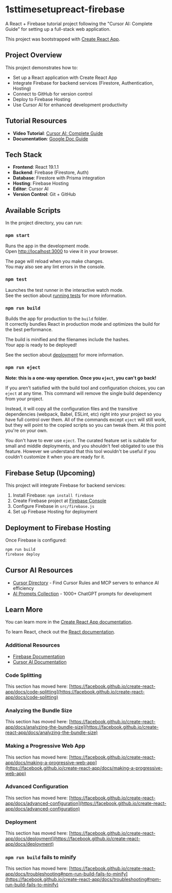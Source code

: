 # 1sttimesetupreact-firebase

A React + Firebase tutorial project following the "Cursor AI: Complete Guide" for setting up a full-stack web application.

This project was bootstrapped with [Create React App](https://github.com/facebook/create-react-app).

## Project Overview

This project demonstrates how to:
- Set up a React application with Create React App
- Integrate Firebase for backend services (Firestore, Authentication, Hosting)
- Connect to GitHub for version control
- Deploy to Firebase Hosting
- Use Cursor AI for enhanced development productivity

## Tutorial Resources

- **Video Tutorial**: [Cursor AI: Complete Guide](https://youtu.be/2WnxKCFAXAM)
- **Documentation**: [Google Doc Guide](https://docs.google.com/document/d/1kuxYnAdEEJOWMavFoXkXmjT0zqdT0L_2g56T67NxzvM/edit?tab=t.0)

## Tech Stack

- **Frontend**: React 19.1.1
- **Backend**: Firebase (Firestore, Auth)
- **Database**: Firestore with Prisma integration
- **Hosting**: Firebase Hosting
- **Editor**: Cursor AI
- **Version Control**: Git + GitHub

## Available Scripts

In the project directory, you can run:

### `npm start`

Runs the app in the development mode.\
Open [http://localhost:3000](http://localhost:3000) to view it in your browser.

The page will reload when you make changes.\
You may also see any lint errors in the console.

### `npm test`

Launches the test runner in the interactive watch mode.\
See the section about [running tests](https://facebook.github.io/create-react-app/docs/running-tests) for more information.

### `npm run build`

Builds the app for production to the `build` folder.\
It correctly bundles React in production mode and optimizes the build for the best performance.

The build is minified and the filenames include the hashes.\
Your app is ready to be deployed!

See the section about [deployment](https://facebook.github.io/create-react-app/docs/deployment) for more information.

### `npm run eject`

**Note: this is a one-way operation. Once you `eject`, you can't go back!**

If you aren't satisfied with the build tool and configuration choices, you can `eject` at any time. This command will remove the single build dependency from your project.

Instead, it will copy all the configuration files and the transitive dependencies (webpack, Babel, ESLint, etc) right into your project so you have full control over them. All of the commands except `eject` will still work, but they will point to the copied scripts so you can tweak them. At this point you're on your own.

You don't have to ever use `eject`. The curated feature set is suitable for small and middle deployments, and you shouldn't feel obligated to use this feature. However we understand that this tool wouldn't be useful if you couldn't customize it when you are ready for it.

## Firebase Setup (Upcoming)

This project will integrate Firebase for backend services:

1. Install Firebase: `npm install firebase`
2. Create Firebase project at [Firebase Console](https://console.firebase.google.com)
3. Configure Firebase in `src/firebase.js`
4. Set up Firebase Hosting for deployment

## Deployment to Firebase Hosting

Once Firebase is configured:

```bash
npm run build
firebase deploy
```

## Cursor AI Resources

- [Cursor Directory](https://cursor.directory/) - Find Cursor Rules and MCP servers to enhance AI efficiency
- [AI Prompts Collection](https://alexanderfyoung.notion.site/PromptOS-v1-2-51fc321f3945452384ede1674b97a693) - 1000+ ChatGPT prompts for development

## Learn More

You can learn more in the [Create React App documentation](https://facebook.github.io/create-react-app/docs/getting-started).

To learn React, check out the [React documentation](https://reactjs.org/).

### Additional Resources

- [Firebase Documentation](https://firebase.google.com/docs)
- [Cursor AI Documentation](https://cursor.directory/)

### Code Splitting

This section has moved here: [https://facebook.github.io/create-react-app/docs/code-splitting](https://facebook.github.io/create-react-app/docs/code-splitting)

### Analyzing the Bundle Size

This section has moved here: [https://facebook.github.io/create-react-app/docs/analyzing-the-bundle-size](https://facebook.github.io/create-react-app/docs/analyzing-the-bundle-size)

### Making a Progressive Web App

This section has moved here: [https://facebook.github.io/create-react-app/docs/making-a-progressive-web-app](https://facebook.github.io/create-react-app/docs/making-a-progressive-web-app)

### Advanced Configuration

This section has moved here: [https://facebook.github.io/create-react-app/docs/advanced-configuration](https://facebook.github.io/create-react-app/docs/advanced-configuration)

### Deployment

This section has moved here: [https://facebook.github.io/create-react-app/docs/deployment](https://facebook.github.io/create-react-app/docs/deployment)

### `npm run build` fails to minify

This section has moved here: [https://facebook.github.io/create-react-app/docs/troubleshooting#npm-run-build-fails-to-minify](https://facebook.github.io/create-react-app/docs/troubleshooting#npm-run-build-fails-to-minify)
